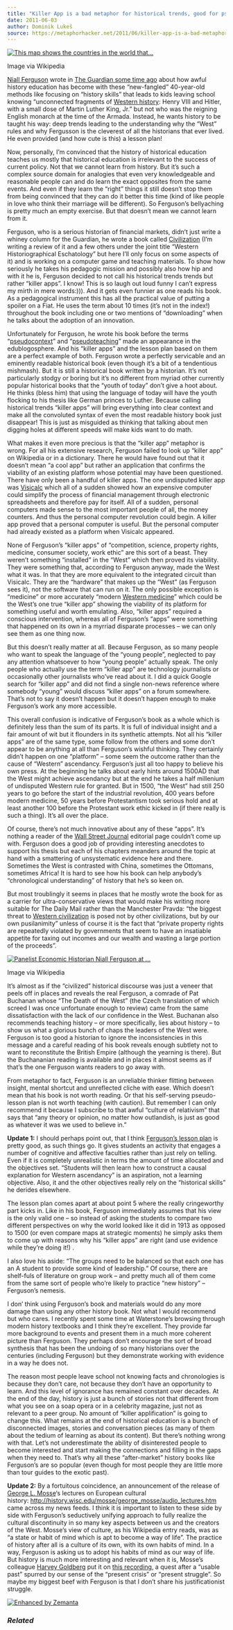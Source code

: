 ```yaml
---
title: "Killer App is a bad metaphor for historical trends, good for pseudoteaching"
date: 2011-06-03
author: Dominik Lukeš
source: https://metaphorhacker.net/2011/06/killer-app-is-a-bad-metaphor-for-historical-trends-good-for-pseudoteaching
---
```


[![This map shows the countries in the world that...](http://upload.wikimedia.org/wikipedia/commons/thumb/f/f4/Latin_alphabet_world_distribution.svg/300px-Latin_alphabet_world_distribution.svg.png "This map shows the countries in the world that...")](http://commons.wikipedia.org/wiki/File:Latin_alphabet_world_distribution.svg)

Image via Wikipedia

[Niall Ferguson](http://en.wikipedia.org/wiki/Niall_Ferguson "Niall Ferguson") wrote in [The Guardian some time ago](http://www.guardian.co.uk/education/2011/mar/29/history-school-crisis-disconnected-events) about how awful history education has become with these “new-fangled” 40-year-old methods like focusing on “history skills” that leads to kids leaving school knowing “unconnected fragments of [Western history](http://en.wikipedia.org/wiki/Western_world "Western world"): Henry VIII and Hitler, with a small dose of Martin Luther King, Jr.” but not who was the reigning English monarch at the time of the Armada. Instead, he wants history to be taught his way: deep trends leading to the understanding why the “West” rules and why Fergusson is the cleverest of all the historians that ever lived. He even provided (and how cute is this) a lesson plan!

Now, personally, I’m convinced that the history of historical education teaches us mostly that historical education is irrelevant to the success of current policy. Not that we cannot learn from history. But it’s such a complex source domain for analogies that even very knowledgeable and reasonable people can and do learn the exact opposites from the same events. And even if they learn the “right” things it still doesn’t stop them from being convinced that they can do it better this time (kind of like people in love who think their marriage will be different). So Ferguson’s bellyaching is pretty much an empty exercise. But that doesn’t mean we cannot learn from it.

Ferguson, who is a serious historian of financial markets, didn’t just write a whiney column for the Guardian, he wrote a book called [Civilization](http://www.amazon.co.uk/Civilization-Ways-West-Beat-Rest/dp/1846142733) (I’m writing a review of it and a few others under the joint title “Western Historiographical Eschatology” but here I’ll only focus on some aspects of it) and is working on a computer game and teaching materials. To show how seriously he takes his pedagogic mission and possibly also how hip and with it he is, Ferguson decided to not call his historical trends trends but rather “killer apps”. I know! This is so laugh out loud funny I can’t express my mirth in mere words:))). And it gets even funnier as one reads his book. As a pedagogical instrument this has all the practical value of putting a spoiler on a Fiat. He uses the term about 10 times (it’s not in the index!) throughout the book including one or two mentions of “downloading” when he talks about the adoption of an innovation.

Unfortunately for Ferguson, he wrote his book before the terms “[pseudocontext](http://blog.mrmeyer.com/?p=8002 "Pseudocontext")” and “[pseudoteaching](http://fnoschese.wordpress.com/pseudoteaching/)” made an appearance in the edublogosphere. And his “killer apps” and the lesson plan based on them are a perfect example of both. Ferguson wrote a perfectly servicable and an eminently readable historical book (even though it’s a bit of a tendentious mishmash). But it is still a historical book written by a historian. It’s not particularly stodgy or boring but it’s no different from myriad other currently popular historical books that the “youth of today” don’t give a hoot about. He thinks (bless him) that using the language of today will have the youth flocking to his thesis like German princes to Luther. Because calling historical trends “killer apps” will bring everything into clear context and make all the convoluted syntax of even the most readable history book just disappear! This is just as misguided as thinking that talking about men digging holes at different speeds will make kids want to do math.

What makes it even more precious is that the “killer app” metaphor is wrong. For all his extensive research, Ferguson failed to look up “killer app” on Wikipedia or in a dictionary. There he would have found out that it doesn’t mean “a cool app” but rather an application that confirms the viability of an existing platform whose potential may have been questioned. There have only been a handful of killer apps. The one undisputed killer app was [Visicalc](http://en.wikipedia.org/wiki/VisiCalc "VisiCalc") which all of a sudden showed how an expensive computer could simplify the process of financial management through electronic spreadsheets and therefore pay for itself. All of a sudden, personal computers made sense to the most important people of all, the money counters. And thus the personal computer revolution could begin. A killer app proved that a personal computer is useful. But the personal computer had already existed as a platform when Visicalc appeared.

None of Ferguson’s “killer apps” of “competition, science, property rights, medicine, consumer society, work ethic” are this sort of a beast. They weren’t something “installed” in the “West” which then proved its viability. They were something that, according to Ferguson anyway, made the West what it was. In that they are more equivalent to the integrated circuit than Visicalc. They are the “hardware” that makes up the “West” (as Ferguson sees it), not the software that can run on it. The only possible exception is “medicine” or more accurately “modern [Western medicine](http://en.wikipedia.org/wiki/Medicine "Medicine")” which could be the West’s one true “killer app” showing the viability of its platform for something useful and worth emulating. Also, “killer apps” required a conscious intervention, whereas all of Ferguson’s “apps” were something that happened on its own in a myrriad disparate processes – we can only see them as one thing now.

But this doesn’t really matter at all. Because Ferguson, as so many people who want to speak the language of the “young people”, neglected to pay any attention whatsoever to how “young people” actually speak. The only people who actually use the term “killer app” are technology journalists or occasionally other journalists who’ve read about it. I did a quick Google search for “killer app” and did not find a single non-news reference where somebody “young” would discuss “killer apps” on a forum somewhere. That’s not to say it doesn’t happen but it doesn’t happen enough to make Ferguson’s work any more accessible.

This overall confusion is indicative of Ferguson’s book as a whole which is definitely less than the sum of its parts. It is full of individual insight and a fair amount of wit but it flounders in its synthetic attempts. Not all his “killer apps” are of the same type, some follow from the others and some don’t appear to be anything at all than Ferguson’s wishful thinking. They certainly didn’t happen on one “platform” – some seem the outcome rather than the cause of “Western” ascendancy. Ferguson’s just all too happy to believe his own press. At the beginning he talks about early hints around 1500AD that the West might achieve ascendancy but at the end he takes a half millenium of undisputed Western rule for granted. But in 1500, “the West” had still 250 years to go before the start of the industrial revolution, 400 years before modern medicine, 50 years before Protestantism took serious hold and at least another 100 before the Protestant work ethic kicked in (if there really is such a thing). It’s all over the place.

Of course, there’s not much innovative about any of these “apps”. It’s nothing a reader of the [Wall Street Journal](http://www.wsj.com/ "The Wall Street Journal") editorial page couldn’t come up with. Ferguson does a good job of providing interesting anecdotes to support his thesis but each of his chapters meanders around the topic at hand with a smattering of unsystematic evidence here and there. Sometimes the West is contrasted with China, sometimes the Ottomans, sometimes Africa! It is hard to see how his book can help anybody’s “chronological understanding” of history that he’s so keen on.

But most troublingly it seems in places that he mostly wrote the book for as a carrier for ultra-conservative views that would make his writing more suitable for The Daily Mail rather than the Manchester Pravda: “the biggest threat to [Western civilization](http://en.wikipedia.org/wiki/Western_culture "Western culture") is posed not by other civilizations, but by our own pusilanimity” unless of course it is the fact that “private property rights are repeatedly violated by governments that seem to have an insatiable appetite for taxing out incomes and our wealth and wasting a large portion of the proceeds”.

[![Panelist Economic Historian Niall Ferguson at ...](http://upload.wikimedia.org/wikipedia/commons/thumb/9/96/World_Debate_-_Niall_Ferguson_crop.jpg/300px-World_Debate_-_Niall_Ferguson_crop.jpg "Panelist Economic Historian Niall Ferguson at ...")](http://commons.wikipedia.org/wiki/File:World_Debate_-_Niall_Ferguson_crop.jpg)

Image via Wikipedia

It’s almost as if the “civilized” historical discourse was just a veneer that peels off in places and reveals the real Ferguson, a comrade of Pat Buchanan whose “The Death of the West” (the Czech translation of which screed I was once unfortunate enough to review) came from the same dissatisfaction with the lack of our confidence in the West. Buchanan also recommends teaching history – or more specifically, lies about history – to show us what a glorious bunch of chaps the leaders of the West were. Ferguson is too good a historian to ignore the inconsistencies in this message and a careful reading of his book reveals enough subtlety not to want to reconstitute the British Empire (although the yearning is there). But the Buchananian reading is available and in places it almost seems as if that’s the one Ferguson wants readers to go away with.

From metaphor to fact, Ferguson is an unreliable thinker flitting between insight, mental shortcut and unreflected cliche with ease. Which doesn’t mean that his book is not worth reading. Or that his self-serving pseudo-lesson plan is not worth teaching (with caution). But remember I can only recommend it because I subscribe to that awful “culture of relativism” that says that “any theory or opinion, no matter how outlandish, is just as good as whatever it was we used to believe in.”

**Update 1:** I should perhaps point out, that I think [Ferguson’s lesson plan](http://teachers.guardian.co.uk/resources.aspx?q=niall%20ferguson) is pretty good, as such things go. It gives students an activity that engages a number of cognitive and affective faculties rather than just rely on telling. Even if it is completely unrealistic in terms the amount of time allocated and the objectives set. “Students will then learn how to construct a causal explanation for Western ascendancy” is an aspiration, not a learning objective. Also, it and the other objectives really rely on the “historical skills” he derides elsewhere.

The lesson plan comes apart at about point 5 where the really cringeworthy part kicks in. Like in his book, Ferguson immediately assumes that his view is the only valid one – so instead of asking the students to compare two different perspectives on why the world looked like it did in 1913 as opposed to 1500 (or even compare maps at strategic moments) he simply asks them to come up with reasons why his “killer apps” are right (and use evidence while they’re doing it!) .

I also love his aside: “The groups need to be balanced so that each one has an A student to provide some kind of leadership.” Of course, there are shelf-fuls of literature on group work – and pretty much all of them come from the same sort of people who’re likely to practice “new history” – Ferguson’s nemesis.

I don’ think using Ferguson’s book and materials would do any more damage than using any other history book. Not what I would recommend but who cares. I recently spent some time at Waterstone’s browsing through modern history textbooks and I think they’re excellent. They provide far more background to events and present them in a much more coherent picture than Ferguson. They perhaps don’t encourage the sort of broad synthesis that has been the undoing of so many historians over the centuries (including Ferguson) but they demonstrate working with evidence in a way he does not.

The reason most people leave school not knowing facts and chronologies is because they don’t care, not because they don’t have an opportunity to learn. And this level of ignorance has remained constant over decades. At the end of the day, history is just a bunch of stories not that different from what you see on a soap opera or in a celebrity magazine, just not as relevant to a peer group. No amount of “killer applification” is going to change this. What remains at the end of historical education is a bunch of disconnected images, stories and conversation pieces (as many of them about the tedium of learning as about its content). But there’s nothing wrong with that. Let’s not underestimate the ability of disinterested people to become interested and start making the connections and filling in the gaps when they need to. That’s why all these “after-market” history books like Ferguson’s are so popular (even though for most people they are little more than tour guides to the exotic past).

**Update 2:** By a fortuitous coincidence, an announcement of the release of [George L. Mosse](http://en.wikipedia.org/wiki/George_Mosse)‘s lectures on European cultural history: <http://history.wisc.edu/mosse/george_mosse/audio_lectures.htm> came across my news feeds. I think it is important to listen to these side by side with Ferguson’s seductively unifying approach to fully realize the cultural discontinuity in so many key aspects between us and the creators of the West. Mosse’s view of culture, as his Wikipedia entry reads, was as “a state or habit of mind which is apt to become a way of life”. The practice of history after all is a culture of its own, with its own habits of mind. In a way, Ferguson is asking us to adopt his habits of mind as our way of life. But history is much more interesting and relevant when it is, Mosse’s colleague [Harvey Goldberg](http://en.wikipedia.org/wiki/Harvey_Goldberg) put it on [this recording](http://history.wisc.edu/goldberg/clips/Historian%20of%20Usable%20Past%203%20May%2074.mp3), a quest after a “usable past” spurred by our sense of the “present crisis” or “present struggle”. So maybe my biggest beef with Ferguson is that I don’t share his justificationist struggle.

[![Enhanced by Zemanta](http://img.zemanta.com/zemified_e.png?x-id=87613591-71c9-4962-bcaf-a4b120952bea)](http://www.zemanta.com/ "Enhanced by Zemanta")

### *Related*